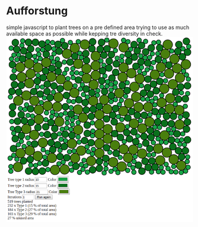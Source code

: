 # Aufforstung
simple javascript to plant trees on a pre defined area trying to use as much available space as possible while kepping tre diversity in check.
![preview](https://raw.githubusercontent.com/lazysquirrel/aufforstung/master/aufforstung.png "preview")
